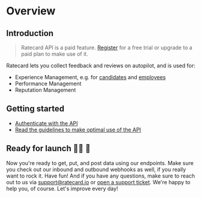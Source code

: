 # Overview
## Introduction
> Ratecard API is a paid feature. [Register](http://ratecard.io/register?source=API-docs) for a free trial or upgrade to a paid plan to make use of it.

Ratecard lets you collect feedback and reviews on autopilot, and is used for:
- Experience Management, e.g. for [candidates](https://ratecard.io/candidate-experience) and [employees](https://ratecard.io/employee-experience)
- Performance Management
- Reputation Management

## Getting started

- [Authenticate with the API](./getting-started/authentication.md)
- [Read the guidelines to make optimal use of the API](./getting-started/guidelines.md)

## Ready for launch 💪🏼 🚀

Now you're ready to get, put, and post data using our endpoints. Make sure you check out our inbound and outbound webhooks as well, if you really want to rock it. Have fun! And if you have any questions, make sure to reach out to us via [support@ratecard.io](mailto:support@ratecard.io) or [open a support ticket](https://support.ratecard.io/hc/en-nl/requests/new). We're happy to help you, of course. Let's improve every day!